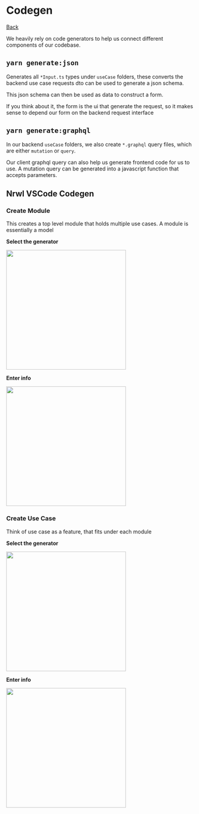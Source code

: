 # Codegen

[Back](../../README.md)

We heavily rely on code generators to help us connect different components of our codebase.

## `yarn generate:json`

Generates all `*Input.ts` types under `useCase` folders, these converts the backend use case requests dto can be used to generate a json schema.

This json schema can then be used as data to construct a form.

If you think about it, the form is the ui that generate the request, so it makes sense to depend our form on the backend request interface

## `yarn generate:graphql`

In our backend `useCase` folders, we also create `*.graphql` query files, which are either `mutation` or `query`.

Our client graphql query can also help us generate frontend code for us to use. A mutation query can be generated into a javascript function that accepts parameters.

## Nrwl VSCode Codegen

### Create Module

This creates a top level module that holds multiple use cases. A module is essentially a model

**Select the generator**

<img src="https://www.evernote.com/l/APdek2_kvPZD5bPD9MXjN5YbrxNq4BBEpIkB/image.png" width="320">

**Enter info**

<img src="https://www.evernote.com/l/APdfDVGM_HBLYqCKBdOgjUMsFtegwzUl2UkB/image.png" width="320">

### Create Use Case

Think of use case as a feature, that fits under each module

**Select the generator**

<img src="https://www.evernote.com/l/APeBLc-qZVlAIbr-BUJrOP-SsJgc2od4bDcB/image.png" width="320">

**Enter info**

<img src="https://www.evernote.com/l/APdQBlsfwChJ9LOHSCpLlr3wxtA9aPzaUccB/image.png" width="320">
